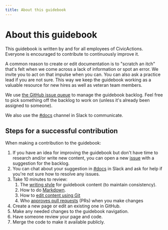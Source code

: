 ```yaml
---
title: About this guidebook
---
```


# About this guidebook

This guidebook is written by and for all employees of CivicActions. Everyone is encouraged to contribute to continuously improve it.

A common reason to create or edit documentation is to "scratch an itch" that's felt when we come across a lack of information or spot an error. We invite you to act on that impulse when you can. You can also ask a practice lead if you are not sure. This way we keep the guidebook working as a valuable resource for new hires as well as veteran team members.

We use [the GitHub issue queue](https://github.com/CivicActions/guidebook/issues) to manage the guidebook backlog. Feel free to pick something off the backlog to work on (unless it's already been assigned to someone).

We also use the [#docs](https://civicactions.slack.com/messages/docs/) channel in Slack to communicate.

## Steps for a successful contribution

When making a contribution to the guidebook:

<!-- lint disable list-item-content-indent -->

1. If you have an idea for improving the guidebook but don't have time to research and/or write new content, you can open a new [issue](https://github.com/CivicActions/guidebook/issues) with a suggestion for the backlog.
2. You can chat about your suggestion in [#docs](https://civicactions.slack.com/messages/docs/) in Slack and ask for help if you're not sure how to resolve any issues.
3. Take 10 minutes to review:
    1. The [writing style](writing-style-guide.md) for guidebook content (to maintain consistency).
    2. How to do [Markdown](markdown-for-guidebook.md).
    3. How to [edit content using Git](editing-the-guidebook.md)
    4. Who [approves pull requests](guidebook-governance.md) (PRs) when you make changes
4. Create a new page or edit an existing one in GitHub.
5. Make any needed changes to the guidebook navigation.
6. Have someone review your page and code.
7. Merge the code to make it available publicly.

<!-- lint enable list-item-content-indent -->
